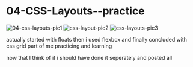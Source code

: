 # 04-CSS-Layouts--practice
![04-css-layouts-pic1](https://user-images.githubusercontent.com/105224244/181820591-29899202-93b4-4269-beb3-8f37233fd180.jpg)
![css-layout-pic2](https://user-images.githubusercontent.com/105224244/181820622-24ad61b9-2dbf-483a-aa9c-ec039df0e2c9.jpg)
![css-layouts-pic3](https://user-images.githubusercontent.com/105224244/181820625-454c4d7a-4434-46d2-b3a2-abf7aeef0e29.jpg)


actually started with floats then i used flexbox and finally concluded with css grid part of me practicing and learning

now that I think of it i should have done it seperately and posted all
